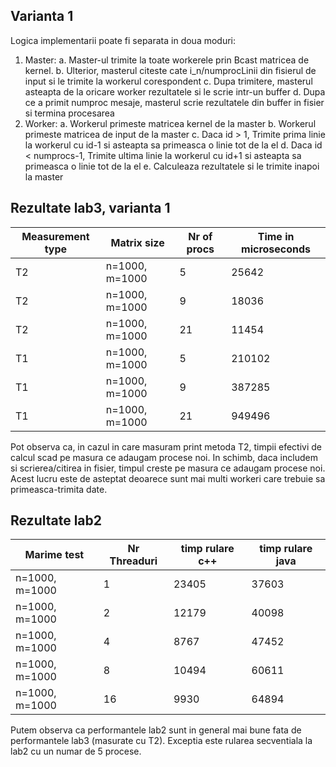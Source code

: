## Varianta 1
Logica implementarii poate fi separata in doua moduri:
1. Master:
  a. Master-ul trimite la toate workerele prin Bcast matricea de kernel.
  b. Ulterior, masterul citeste cate i_n/numprocLinii din fisierul de input si le trimite la workerul corespondent
  c. Dupa trimitere, masterul asteapta de la oricare worker rezultatele si le scrie intr-un buffer
  d. Dupa ce a primit numproc mesaje, masterul scrie rezultatele din buffer in fisier si termina procesarea
2. Worker:
  a. Workerul primeste matricea kernel de la master
  b. Workerul primeste matricea de input de la master
  c. Daca id > 1, Trimite prima linie la workerul cu id-1 si asteapta sa primeasca o linie tot de la el
  d. Daca id < numprocs-1, Trimite ultima linie la workerul cu id+1 si asteapta sa primeasca o linie tot de la el
  e. Calculeaza rezultatele si le trimite inapoi la master


## Rezultate lab3, varianta 1
| Measurement type  | Matrix size                | Nr of procs    | Time in microseconds       |
| -- | ---------------- | ---- | ------- |
| T2 |  n=1000, m=1000  |  5   |  25642  |
| T2 |  n=1000, m=1000  |  9   |  18036  |
| T2 |  n=1000, m=1000  |  21  |  11454  |
| T1 |  n=1000, m=1000  |  5   |  210102 |
| T1 |  n=1000, m=1000  |  9   |  387285 |
| T1 |  n=1000, m=1000  |  21  |  949496 |

Pot observa ca, in cazul in care masuram print metoda T2, timpii efectivi de calcul scad pe masura ce adaugam procese noi.
In schimb, daca includem si scrierea/citirea in fisier, timpul creste pe masura ce adaugam procese noi. Acest lucru este de asteptat deoarece 
sunt mai multi workeri care trebuie sa primeasca-trimita date.

## Rezultate lab2
| Marime test       |  Nr Threaduri  |  timp rulare c++  |  timp rulare java |
| ----------------- | -------------- | ----------------- | ----------------- |
| n=1000, m=1000    |  1             |  23405            |  37603            |
| n=1000, m=1000    |  2             |  12179            |  40098            |
| n=1000, m=1000    |  4             |  8767             |  47452            |
| n=1000, m=1000    |  8             |  10494            |  60611            |
| n=1000, m=1000    |  16            |  9930             |  64894            |

Putem observa ca performantele lab2 sunt in general mai bune fata de performantele lab3 (masurate cu T2). Exceptia este rularea secventiala la lab2
cu un numar de 5 procese.
